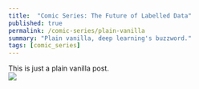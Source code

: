```yaml
---
title:  "Comic Series: The Future of Labelled Data"
published: true
permalink: /comic-series/plain-vanilla
summary: "Plain vanilla, deep learning's buzzword."
tags: [comic_series]
---
```


This is just a plain vanilla post.
<br />![](https://res.cloudinary.com/ritchieng/image/upload/v1490607597/vanilla_27_3_2017_wvjeax.jpg)

